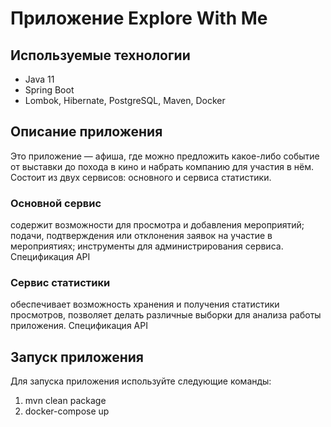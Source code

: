 # Приложение Explore With Me

## Используемые технологии

- Java 11
- Spring Boot
- Lombok, Hibernate, PostgreSQL, Maven, Docker

## Описание приложения

Это приложение — афиша, где можно предложить какое-либо событие от выставки до похода в кино и набрать компанию для
участия в нём. Состоит из двух сервисов: основного и сервиса статистики.

### Основной сервис

содержит возможности для просмотра и добавления мероприятий; подачи, подтверждения или отклонения заявок на участие в
мероприятиях; инструменты для администрирования сервиса. Спецификация API

### Сервис статистики

обеспечивает возможность хранения и получения статистики просмотров, позволяет делать различные выборки для анализа
работы приложения. Спецификация API

## Запуск приложения

Для запуска приложения используйте следующие команды:

1) mvn clean package
2) docker-compose up

